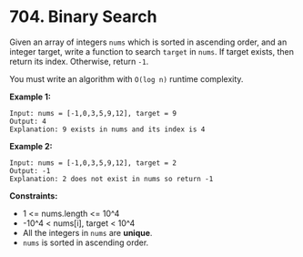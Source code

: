 # 704. Binary Search

Given an array of integers `nums` which is sorted in ascending order, and an integer target, write a function to search `target` in `nums`. If target exists, then return its index. Otherwise, return `-1`.

You must write an algorithm with `O(log n)` runtime complexity.

 

**Example 1:**
```
Input: nums = [-1,0,3,5,9,12], target = 9
Output: 4
Explanation: 9 exists in nums and its index is 4
```
**Example 2:**
```
Input: nums = [-1,0,3,5,9,12], target = 2
Output: -1
Explanation: 2 does not exist in nums so return -1
 ```

**Constraints:**

* 1 <= nums.length <= 10^4
* -10^4 < nums[i], target < 10^4
* All the integers in `nums` are **unique**.
* `nums` is sorted in ascending order.